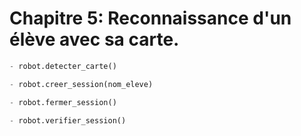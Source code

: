 # Chapitre 5: Reconnaissance d'un élève avec sa carte.

```python
- robot.detecter_carte()
```
```python
- robot.creer_session(nom_eleve)
```
```python
- robot.fermer_session()
```
```python
- robot.verifier_session()
```
